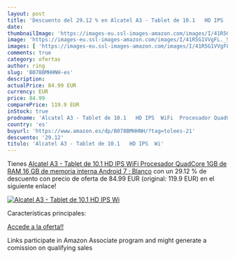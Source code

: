 ```yaml
---
layout: post
title: 'Descuento del 29.12 % en Alcatel A3 - Tablet de 10.1   HD IPS  Wi'
date: 
thumbnailImage: 'https://images-eu.ssl-images-amazon.com/images/I/41R5G1VVgFL._SL200_.jpg'
image: 'https://images-eu.ssl-images-amazon.com/images/I/41R5G1VVgFL._SL200_.jpg'
images: [ 'https://images-eu.ssl-images-amazon.com/images/I/41R5G1VVgFL._SL200_.jpg' ]
comments: true
category: ofertas
author: ring
slug: 'B078BMHHNH-es'
description:
actualPrice: 84.99 EUR
currency: EUR
price: 84.99
comparePrice: 119.9 EUR
inStock: true
prodname: 'Alcatel A3 - Tablet de 10.1   HD IPS  WiFi  Procesador QuadCore  1GB de RAM  16 GB de memoria interna  Android 7 ; Blanco'
country: 'es'
buyurl: 'https://www.amazon.es/dp/B078BMHHNH/?tag=tolees-21'
descuento: '29.12'
titulo: 'Alcatel A3 - Tablet de 10.1   HD IPS  Wi'
---
```


Tienes [Alcatel A3 - Tablet de 10.1   HD IPS  WiFi  Procesador QuadCore  1GB de RAM  16 GB de memoria interna  Android 7 ; Blanco](https://www.amazon.es/dp/B078BMHHNH/?tag=tolees-21) con un 29.12 % de descuento con precio de oferta de 84.99 EUR (original: 119.9 EUR) en el siguiente enlace!

[![Alcatel A3 - Tablet de 10.1   HD IPS  Wi](https://images-eu.ssl-images-amazon.com/images/I/41R5G1VVgFL._SL200_.jpg)](https://www.amazon.es/dp/B078BMHHNH/?tag=tolees-21)

Características principales:


[Accede a la oferta!!](https://www.amazon.es/dp/B078BMHHNH/?tag=tolees-21)

Links participate in Amazon Associate program and might generate a comission on qualifying sales


